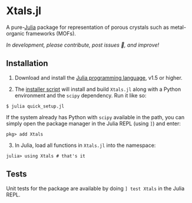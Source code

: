 # Xtals.jl

A pure-[Julia](https://julialang.org/) package for representation of porous
crystals such as metal-organic frameworks (MOFs).

*In development, please contribute, post issues 🐛, and improve!*

## Installation

1. Download and install the [Julia programming language](https://julialang.org/),
 v1.5 or higher.

2. The [installer script](https://raw.githubusercontent.com/SimonEnsemble/Xtals.jl/master/quick_setup.jl) will install and build `Xtals.jl` along with a Python environment and the `scipy` dependency.  Run it like so:

```
$ julia quick_setup.jl
```

If the system already has Python with `scipy` available in the path, you can simply open the package manager in the Julia REPL (using `]`) and enter:

```
pkg> add Xtals
```

3. In Julia, load all functions in `Xtals.jl` into the namespace:

```
julia> using Xtals # that's it
```

## Tests
Unit tests for the package are available by doing `] test Xtals` in the Julia REPL.
